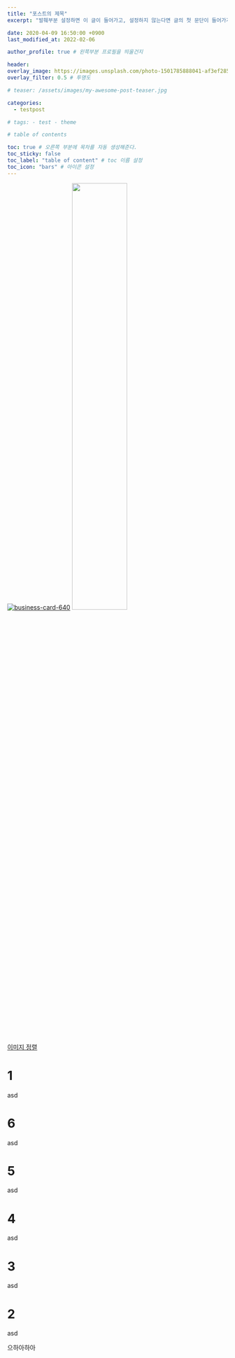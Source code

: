 ```yaml
---
title: "포스트의 제목"
excerpt: "발췌부분 설정하면 이 글이 들어가고, 설정하지 않는다면 글의 첫 문단이 들어가게됨"

date: 2020-04-09 16:50:00 +0900
last_modified_at: 2022-02-06

author_profile: true # 왼쪽부분 프로필을 띄울건지

header:
overlay_image: https://images.unsplash.com/photo-1501785888041-af3ef285b470?ixlib=rb-1.2.1&ixid=eyJhcHBfaWQiOjEyMDd9&auto=format&fit=crop&w=1350&q=80
overlay_filter: 0.5 # 투명도

# teaser: /assets/images/my-awesome-post-teaser.jpg

categories:
  - testpost

# tags: - test - theme

# table of contents

toc: true # 오른쪽 부분에 목차를 자동 생성해준다.
toc_sticky: false
toc_label: "table of content" # toc 이름 설정
toc_icon: "bars" # 아이콘 설정
---
```


<a href="https://ibb.co/f8dyKSY"><img src="https://i.ibb.co/ZHzFwJ6/business-card-640.jpg" alt="business-card-640" border="0"></a>
<img src="" width="50%" height="50%">

[이미지 정렬](https://0soo.tistory.com/227)

# 1

asd

# 6

asd

# 5

asd

# 4

asd

# 3

asd

# 2

asd

으하아하아

